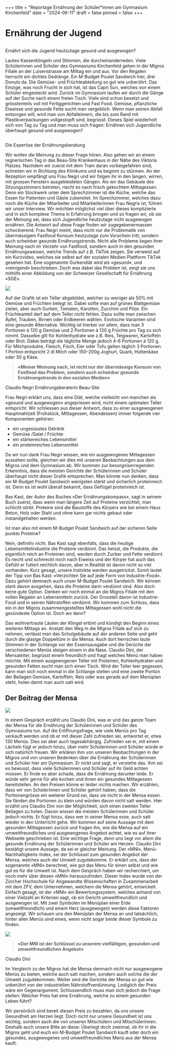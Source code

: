 +++
title = "Reportage Ernährung der Schüler*innen am Gymnasium Kirchenfeld"
date = "2024-06-11"
draft = false
pinned = false
+++
# Ernährung der Jugend

## 
Ernährt sich die Jugend heutzutage gesund und ausgewogen?


Lautes Kassenklingeln und Stimmen, die durcheinanderreden. Viele Schülerinnen und Schüler des Gymnasiums Kirchenfeld gehen in der Migros Filiale an der Luisenstrasse am Mittag ein und aus. Vor den Regalen herrscht ein dichtes Gedränge. Ein M-Budget Poulet Sandwich hier, drei Donuts da. Die Gemüse- und Früchteabteilung so gut wie unberührt. Das Einzige, was noch Frucht in sich hat, ist das Capri Sun, welches von einem Schüler eingesteckt wird. Zurück im Gymnasium laufen wir durch die Gänge auf der Suche nach einem freien Tisch. Viele sind schon besetzt und grösstenteils voll mit Fertiggerichten und Fast Food. Gemüse, pflanzliche Eiweisse und gesunde Fette sucht man vergeblich. Wenn man seinen Abfall entsorgen will, wird man von Abfalleimern, die bis zum Rand mit Plastikverpackungen vollgestopft sind, begrüsst. Dieses Spiel wiederholt sich von Tag zu Tag und man muss sich fragen: Ernähren sich Jugendliche überhaupt gesund und ausgewogen?

## 
Die Expertise der Ernährungsberatung


Wir wollen die Meinung zu dieser Frage hören. Also gehen wir an einem regnerischen Tag in das Beau-Site Krankenhaus in der Nähe des Viktoria Platzes. Nachdem wir zuerst mit dem Tram daran vorbeigefahren sind, schreiten wir in Richtung des Klinikums und es beginnt zu stürmen. An der Rezeption empfängt uns Frau Negri und wir folgen ihr in den langen, wirren, mit grossen Fenstern ausgekleideten Gängen. Als wir das Gebäude des Sitzungszimmers betreten, riecht es nach frisch gekochtem Mittagessen. Denn ein Stockwerk unter dem Sprechzimmer ist die Küche, welche das Essen für Patienten und Gäste zubereitet. Im Sprechzimmer, welches dazu noch die Küche der Mitarbeiter und Mitarbeiterinnen Frau Negris ist, führen wir unser Interview. 
Wir möchten möglichst viel über dieses komplizierte und in sich komplexe Thema in Erfahrung bringen und so fragen wir, ob sie der Meinung sei, dass sich Jugendliche heutzutage nicht ausgewogen ernähren. Die Antwort auf diese Frage finden wir zugegebenermassen schockierend. Frau Negri meint, dass nicht nur die Problematik von übermässigem Fastfood Konsum heutzutage zum Vorschein tritt, sondern auch scheinbar gesunde Ernährungstrends. Nicht alle Probleme liegen ihrer Meinung nach im Verzehr von Fastfood, sondern auch in den gesunden Ernährungsweisen, welche Trends auf z.B. TikTok zeigen. Sie verweist auf ein Kurzvideo, welches sie selbst auf der sozialen Medien Plattform TikTok gesehen hat. Eine sogenannte Gurkendiät wird als «gesund», und «reinigend» beschrieben. Doch was dabei das Problem ist, zeigt sie uns mithilfe einer Abbildung von der Schweizer Gesellschaft für Ernährung «SGE». 

![](teller.jpg)

Auf der Grafik ist ein Teller abgebildet, welcher zu weniger als 50% mit Gemüse und Früchten belegt ist. Dabei sollte man auf grünes Blattgemüse zielen, aber auch Gurken, Tomaten, Karotten, Zucchini und Pilze. Ein Früchteanteil darf auf dem Teller nicht fehlen. Dazu sollte man zwischen Äpfel, Trauben, Birnen oder Erdbeeren wählen.  Exotische Varianten sind eine gesunde Alternative. Wichtig ist hierbei vor allem, dass man 3 Portionen à 120 g Gemüse und 2 Portionen à 120 g Früchte pro Tag zu sich nimmt. Dasselbe gilt für Kohlenhydrate wie z.B. Reis, Teigwaren, Kartoffeln oder Brot.  Dabei beträgt die tägliche Menge jedoch 4-6 Portionen à 120 g. Für Milchprodukte, Fleisch, Fisch, Eier oder Tofu gelten täglich 3 Portionen.
1 Portion entspricht 2 dl Milch oder 150–200g Joghurt, Quark, Hüttenkäse oder 30 g Käse.

> **«Meiner Meinung nach, ist nicht nur der übermässige Konsum von Fastfood das Problem, sondern auch scheinbar gesunde Ernährungstrends in den sozialen Medien»**
>

Claudio Negri 
Ernährungsberaterin Beau-Site 

Frau Negri erklärt uns, dass eine Diät, welche vielleicht von manchen als «gesund und ausgewogen» angepriesen wird, nicht einem optimalen Teller entspricht. Wir schliessen aus dieser Antwort, dass zu einer ausgewogenen Hauptmahlzeit (Frühstück,
Mittagessen, Abendessen) immer folgende vier Komponenten gehören:

* ein ungesüsstes Getränk
* Gemüse /Salat / Früchte
* ein stärkereiches Lebensmittel
* ein proteinreiches Lebensmittel

Da wir nun dank Frau Negri wissen, wie ein ausgewogenes Mittagessen aussehen sollte, gleichen wir dies mit unseren Beobachtungen aus dem Migros und dem Gymnasium ab. Wir kommen zur besorgniserregenden Erkenntnis, dass die meisten Gerichte der Schülerinnen und Schüler überhaupt nicht dieser Grafik entsprechen. Man könnte nun denken, dass ein M-Budget Poulet Sandwich wenigsten stärkt und sicherlich proteinreich ist. Denn es ist wohl überall bekannt, dass Geflügel proteinreich ist. 

Bas Kast, der Autor des Buches «Der Ernährungskompass», sagt in seinem Buch zuerst, dass wenn man längere Zeit auf Proteine verzichtet, man schlicht stirbt. Proteine sind die Baustoffe des Körpers wie bei einem Haus Beton, Holz oder Stahl und ohne kann gar nichts gebaut oder instandgehalten werden. 

Ist man also mit einem M-Budget Poulet Sandwich auf der sicheren Seite punkto Proteine? 

Nein, definitiv nicht. Bas Kast sagt ebenfalls, dass die heutige Lebensmittelindustrie die Proteine verdünnt. Das heisst, die Produkte, die eigentlich reich an Proteinen sind, werden durch Zucker und Fette verdünnt. Es riecht und schmeckt noch nach Eiweiss und der Körper hat auch das Gefühl er futtert reichlich davon, aber in Realität ist davon nicht so viel vorhanden. Kurz gesagt, unsere Instinkte werden ausgetrickst. Somit lautet der Tipp von Bas Kast: «Verzichten Sie auf jede Form von Industrie-Food». Dazu gehört demnach auch unser M-Budget Poulet Sandwich. Wir können stark davon ausgehen, dass die Proteine darin verdünnt sind. Also doch keine gute Option. Denken wir noch einmal an die Migros Filiale mit den vollen Regalen an Lebensmitteln zurück. Der Grossteil davon ist Industrie-Food und in seinen Nährstoffen verdünnt. Wir kommen zum Schluss, dass ein in der Migros zusammengestelltes Mittagessen wohl nicht die gesündeste Option ist. Doch wo dann?

Das wohlvertraute Läuten der Klingel ertönt und kündigt den Beginn eines weiteren Mittags an. Anstatt den Weg in die Migros Filiale auf sich zu nehmen, verlässt man das Schulgebäude auf der anderen Seite und geht durch die glasige Doppeltüre in die Mensa. Auch dort herrschen laute Stimmen in der Schlange vor der Essensausgabe und die Gerüche der verschiedenen Menüs steigen einem in die Nase. Claudio Dini, der Mensaleiter, begrüsst einem freundlich und fragt welches Menü man haben möchte. Mit einem ausgewogenen Teller mit Proteinen, Kohlenhydraten und gesunden Fetten sucht man sich einen Tisch. Wird der Teller leer gegessen, kann man sich noch einmal in die Schlange stellen und eine zweite Portion der Beilagen Gemüse, Kartoffeln, Reis oder was gerade auf dem Menüplan steht, holen damit man auch satt wird.

## Der Beitrag der Mensa

![](claudio-dini.jpg)

In einem Gespräch erzählt uns Claudio Dini, was er und das ganze Team der Mensa für die Ernährung der Schülerinnen und Schüler des Gymnasiums tun. Auf die Eröffnungsfrage, wie viele Menüs pro Tag verkauft werden und ob er mit dieser Zahl zufrieden sei, antwortet er, etwa 130 Menüs. Dies sei aber auch tagesabhängig. Zufrieden sei er, mit einem Lächeln fügt er jedoch hinzu, über mehr Schülerinnen und Schüler würde er sich natürlich freuen. Wir erklären ihm von unseren Beobachtungen in der Migros und von unseren Bedenken über die Ernährung der Schülerinnen und Schüler hier am Gymnasium. Er nickt und sagt, er verstehe das. Ihm sei es bewusst, dass viele Schülerinnen und Schüler auf ihr Geld achten müssen. Er finde es aber schade, dass die Ernährung darunter leide. Er würde sehr gerne für alle kochen und ihnen ein gesundes Mittagessen bereitstellen. An den Preisen könne er leider nichts machen. Wir erzählen, dass wir von Schülerinnen und Schüler gehört haben, dass die Portionengrösse ein weiterer Grund sei, dass sie nicht in der Mensa essen. Sie fänden die Portionen zu klein und würden davon nicht satt werden. Hier erzählt uns Claudio Dini von der Möglichkeit, sich einen zweiten Teller Beilagen zu holen. Davon wissen die meisten Schülerinnen und Schüler jedoch nichts. Er fügt hinzu, dass wer in seiner Mensa esse, auch satt wieder in den Unterricht gehe. Wir kommen auf seine Aussage mit dem gesunden Mittagessen zurück und fragen ihn, wie die Mensa auf ein umweltfreundliches und ausgewogenes Angebot achtet, wie es auf ihrer Webseite geschrieben ist. Eine wichtige Frage, denn uns liegt vor allem die gesunde Ernährung der Schülerinnen und Schüler am Herzen. Claudio Dini bestätigt unsere Aussage, da sei er gleicher Meinung. Der «MNI», Menü-Nachhaltigkeits-Index, sei der Schlüssel zum gesunden Angebot der Mensa, welches auch der Umwelt zugutekomme. Er erklärt uns, dass der sogenannte «MNI» berechnet, wie gut das Menu für einen selbst und wie gut es für die Umwelt ist.
Nach dem Gespräch haben wir recherchiert, um noch mehr über diesen «MNI» herauszufinden. Dieser Index wurde von der Zürcher Hochschule für Angewandte Wissenschaften in Zusammenarbeit mit dem ZFV, dem Unternehmen, welchem die Mensa gehört, entwickelt. Einfach gesagt, ist der «MNI» ein Bewertungssystem, welches anhand von einer Vielzahl an Kriterien sagt, ob ein Gericht umweltfreundlich und ausgewogen ist. Mit zwei Symbolen im Menüplan einer Erde (umweltfreundlich) und einem Herz (ausgewogen) werden diese Faktoren angezeigt. Wir schauen uns den Menüplan der Mensa an und tatsächlich, hinter allen Menüs sind eines, wenn nicht sogar beide dieser Symbole zu finden. 

![](menuplan.jpg)

> **«Der MNI ist der Schlüssel zu unserem vielfältigen, gesunden und umweltfreundlichen Angebot»** 

Claudio Dini


 Im Vergleich zu der Migros hat die Mensa demnach nicht nur ausgewogene Menüs zu bieten, welche auch satt machen, sondern auch solche die der Umwelt zugutekommen. Weiter sind die Gerichte der Mensa so gut wie unberührt von der industriellen Nährstoffverdünnung. Lediglich der Preis wäre ein Gegenargument. Schlussendlich muss man sich jedoch die Frage stellen: Welcher Preis hat eine Ernährung, welche zu einem gesunden Leben führt?


Wir persönlich sind bereit diesen Preis zu bezahlen, da uns unsere Gesundheit am Herzen liegt. Doch nicht nur unsere Gesundheit ist uns wichtig, sondern auch die von unseren Mitschülern und Mitschülerinnen. Deshalb auch unsere Bitte an diese: Überlegt doch zweimal, ob ihr in die Migros geht und euch ein M-Budget Poulet Sandwich kauft oder doch ein gesundes, ausgewogenes und umweltfreundliches Menü aus der Mensa kauft.